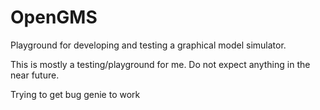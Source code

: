OpenGMS
=======

Playground for developing and testing a graphical model simulator.

This is mostly a testing/playground for me. Do not expect anything in the near future.

Trying to get bug genie to work